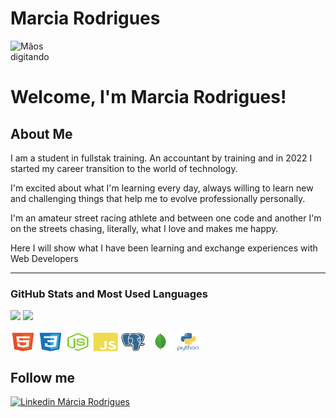 # Marcia Rodrigues
<p>
    <img src="https://ichi.pro/assets/images/max/724/1*yRnkMBlX0p4kZhhOIpVujA.gif" width="15%" alt="Mãos digitando" align="left"/>
    <br> </br>
</p>

# Welcome, I'm Marcia Rodrigues! 

## About Me 

<p>I am a student in fullstak training. An accountant by training and in 2022 I started my career transition to the world of technology.

I'm excited about what I'm learning every day, always willing to learn new and challenging things that help me to evolve professionally personally.

I'm an amateur street racing athlete and between one code and another I'm on the streets chasing, literally, what I love and makes me happy.

Here I will show what I have been learning and exchange experiences with Web Developers </p>

---
### GitHub Stats and Most Used Languages

<div>
 <img src="https://github-readme-stats.vercel.app/api/?username=Marcia4c&hide=issues&theme=gruvbox&show_icons=true&hide_border=false&count_private=true&include_all_commits=true&line_height=24.5" />
 
 <img src="https://github-readme-stats.vercel.app/api/top-langs/?username=NadyLuna&layout=compact&theme=gruvbox&langs_count=10)](https://github.com/NadyLuna/github-readme-stats"/>
 </div>   
    
<div style="display: inline_block"><br>
  <img align="center" alt="HTML" height="30" width="40" src="https://raw.githubusercontent.com/devicons/devicon/master/icons/html5/html5-original.svg">
  <img align="center" alt="CSS" height="30" width="40" src="https://raw.githubusercontent.com/devicons/devicon/master/icons/css3/css3-original.svg">
  <img align="center" alt="Nodejs" height="30" width="40" src="https://github.com/devicons/devicon/blob/master/icons/nodejs/nodejs-original.svg">
  <img align="center" alt="JavaScript" height="30" width="40" src="https://raw.githubusercontent.com/devicons/devicon/master/icons/javascript/javascript-plain.svg">
    <img align="center" alt="Postgre" height="30" width="40" src="https://github.com/devicons/devicon/blob/master/icons/postgresql/postgresql-original.svg">
  <img align="center" alt="Mongodb" height="30" width="40" src="https://github.com/devicons/devicon/blob/master/icons/mongodb/mongodb-original.svg"> 
  <img align="center" alt="Phyton" height="30" width="40" src="https://github.com/devicons/devicon/blob/master/icons/python/python-original-wordmark.svg">  
   
  </div>
  
## Follow me

[![Linkedin Márcia Rodrigues](https://img.shields.io/badge/-LinkedIn-blue?style=flat-square&logo=Linkedin&logoColor=white&link=https://https://https://www.linkedin.com/in/m%C3%A1rcia-rodrigues-85756055/)](https://www.linkedin.com/in//márcia-rodrigues-85756055/)
